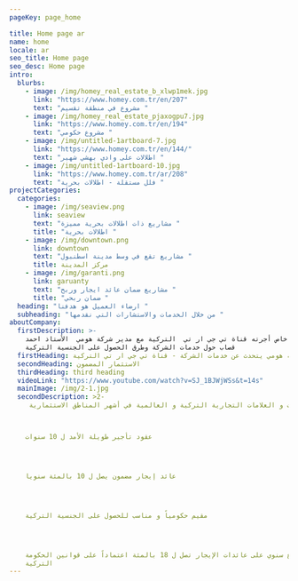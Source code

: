 ```yaml
---
pageKey: page_home

title: Home page ar
name: home
locale: ar
seo_title: Home page
seo_desc: Home page
intro:
  blurbs:
    - image: /img/homey_real_estate_b_xlwp1mek.jpg
      link: "https://www.homey.com.tr/en/207"
      text: "مشروع في منطقة تقسيم "
    - image: /img/homey_real_estate_pjaxogpu7.jpg
      link: "https://www.homey.com.tr/en/194"
      text: "مشروع حكومي "
    - image: /img/untitled-1artboard-7.jpg
      link: "https://www.homey.com.tr/en/144/"
      text: "اطلالات على وادي بهشي شهير "
    - image: /img/untitled-1artboard-10.jpg
      link: "https://www.homey.com.tr/ar/208"
      text: "فلل مستقلة - اطلالات بحرية "
projectCategories:
  categories:
    - image: /img/seaview.png
      link: seaview
      text: "مشاريع ذات اطلالات بحرية مميزة "
      title: "اطلالات بحرية "
    - image: /img/downtown.png
      link: downtown
      text: "مشاريع تقع في وسط مدينة اسطنبول "
      title: مركز المدينة
    - image: /img/garanti.png
      link: garuanty
      text: "مشاريع ضمان عائد ايجار وربح "
      title: "ضمان ربحي "
  heading: "ارضاء العميل هو هدفنا "
  subheading: "من خلال الخدمات والاستشارات التي نقدمها "
aboutCompany:
  firstDescription: >-
    في لقاء خاص أجرته قناة تي جي ار تي  التركية مع مدير شركة هومي  الأستاذ احمد
    قصاب حول خدمات الشركة وطرق الحصول على الجنسية التركية
  firstHeading: مدير شركة هومي يتحدث عن خدمات الشركة - قناة تي جي ار تي التركية
  secondHeading: الاستثمار المضمون
  thirdHeading: third heading
  videoLink: "https://www.youtube.com/watch?v=SJ_1BJWjWSs&t=14s"
  mainImage: /img/2-1.jpg
  secondDescription: >2-
     تملك محل تجاري مؤجر لأهم الماركات و العلامات التجارية التركية و العالمية في أشهر المناطق الاستثمارية 



    عقود تأجير طويلة الأمد ل 10 سنوات 




    عائد إيجار مضمون يصل ل 10 بالمئة سنويا 




    مقيم حكومياً و مناسب للحصول على الجنسية التركية 




    ارتفاع سنوي على عائدات الإيجار تصل ل 18 بالمئة اعتماداً على قوانين الحكومة
    التركية
---
```

